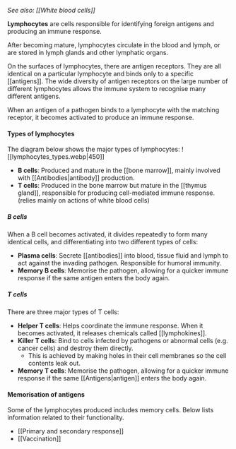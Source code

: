 *See also: [[White blood cells]]*

**Lymphocytes** are cells responsible for identifying foreign antigens and producing an immune response.

After becoming mature, lymphocytes circulate in the blood and lymph, or are stored in lymph glands and other lymphatic organs.

On the surfaces of lymphocytes, there are antigen receptors. They are all identical on a particular lymphocyte and binds only to a specific [[antigens]]. The wide diversity of antigen receptors on the large number of different lymphocytes allows the immune system to recognise many different antigens.

When an antigen of a pathogen binds to a lymphocyte with the matching receptor, it becomes activated to produce an immune response.

#### Types of lymphocytes
The diagram below shows the major types of lymphocytes:
![[lymphocytes_types.webp|450]]
- **B cells**: Produced and mature in the [[bone marrow]], mainly involved with [[Antibodies|antibody]] production.
- **T cells**: Produced in the bone marrow but mature in the [[thymus gland]], responsible for producing cell-mediated immune response. (relies mainly on actions of white blood cells)

##### B cells
When a B cell becomes activated, it divides repeatedly to form many identical cells, and differentiating into two different types of cells:
- **Plasma cells**: Secrete [[antibodies]] into blood, tissue fluid and lymph to act against the invading pathogen. Responsible for humoral immunity.
- **Memory B cells**: Memorise the pathogen, allowing for a quicker immune response if the same antigen enters the body again.
##### T cells
There are three major types of T cells:
- **Helper T cells**: Helps coordinate the immune response. When it becomes activated, it releases chemicals called [[lymphokines]].
- **Killer T cells**: Bind to cells infected by pathogens or abnormal cells (e.g. cancer cells) and destroy them directly.
	- This is achieved by making holes in their cell membranes so the cell contents leak out.
- **Memory T cells**: Memorise the pathogen, allowing for a quicker immune response if the same [[Antigens|antigen]] enters the body again.

#### Memorisation of antigens
Some of the lymphocytes produced includes memory cells. Below lists information related to their functionality.
- [[Primary and secondary response]]
- [[Vaccination]]
